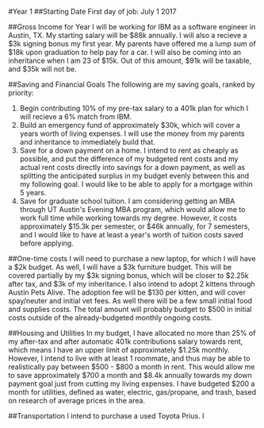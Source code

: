 #Year 1
##Starting Date
First day of job: July 1 2017

##Gross Income for Year
I will be working for IBM as a software engineer in Austin, TX. My starting salary will be $88k annually. I will also a recieve a $3k signing bonus my first year. My parents have offered me a lump sum of $18k upon graduation to help pay for a car. I will also be coming into an inheritance when I am 23 of $15k. Out of this amount, $91k will be taxable, and $35k will not be.

##Saving and Financial Goals
The following are my saving goals, ranked by priority:
1. Begin contributing 10% of my pre-tax salary to a 401k plan for which I will recieve a 6% match from IBM.
2. Build an emergency fund of approximately $30k, which will cover a years worth of living expenses. I will use the money from my parents and inheritance to immediately build that.
3. Save for a down payment on a home. I intend to rent as cheaply as possible, and put the difference of my budgeted rent costs and my actual rent costs directly into savings for a down payment, as well as splitting the anticipated surplus in my budget evenly between this and my following goal. I would like to be able to apply for a mortgage within 5 years.
4. Save for graduate school tuition. I am considering getting an MBA through UT Austin's Evening MBA program, which would allow me to work full time while working towards my degree. However, it costs approximately $15.3k per semester, or $46k annually, for 7 semesters, and I would like to have at least a year's worth of tuition costs saved before applying.

##One-time costs
I will need to purchase a new laptop, for which I will have a $2k budget. As well, I will have a $3k furniture budget. This will be covered partially by my $3k signing bonus, which will be closer to $2.25k after tax, and $3k of my inheritance. I also intend to adopt 2 kittens through Austin Pets Alive. The adoption fee will be $130 per kitten, and will cover spay/neuter and initial vet fees. As well there will be a few small initial food and supplies costs. The total amount will probably budget to $500 in initial costs outside of the already-budgeted monthly ongoing costs. 

##Housing and Utilities
In my budget, I have allocated no more than 25% of my after-tax and after automatic 401k contributions salary towards rent, which means I have an upper limit of approximately $1.25k monthly. However, I intend to live with at least 1 roommate, and thus may be able to realistically pay between $500 - $800 a month in rent. This would allow me to save approximately $700 a month and $8.4k annually towards my down payment goal just from cutting my living expenses. I have budgeted $200 a month for utilities, defined as water, electric, gas/propane, and trash, based on research of average prices in the area.

##Transportation
I intend to purchase a used Toyota Prius. I
